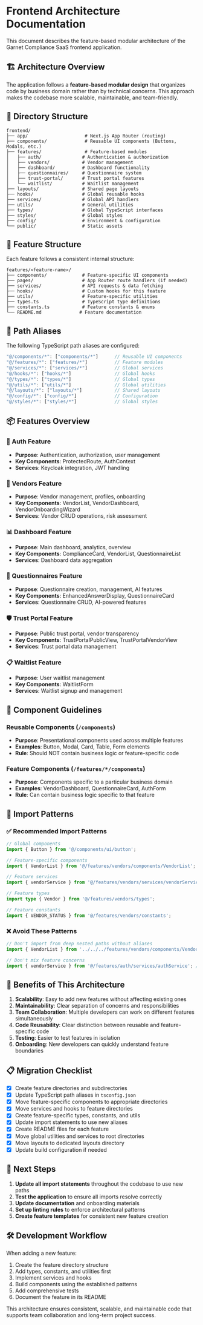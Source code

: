 # Frontend Architecture Documentation

This document describes the feature-based modular architecture of the Garnet Compliance SaaS frontend application.

## 🏗️ Architecture Overview

The application follows a **feature-based modular design** that organizes code by business domain rather than by technical concerns. This approach makes the codebase more scalable, maintainable, and team-friendly.

## 📁 Directory Structure

```
frontend/
├── app/                     # Next.js App Router (routing)
├── components/              # Reusable UI components (Buttons, Modals, etc.)
├── features/                # Feature-based modules
│   ├── auth/               # Authentication & authorization
│   ├── vendors/            # Vendor management
│   ├── dashboard/          # Dashboard functionality
│   ├── questionnaires/     # Questionnaire system
│   ├── trust-portal/       # Trust portal features
│   └── waitlist/           # Waitlist management
├── layouts/                # Shared page layouts
├── hooks/                  # Global reusable hooks
├── services/               # Global API handlers
├── utils/                  # General utilities
├── types/                  # Global TypeScript interfaces
├── styles/                 # Global styles
├── config/                 # Environment & configuration
└── public/                 # Static assets
```

## 🎯 Feature Structure

Each feature follows a consistent internal structure:

```
features/<feature-name>/
├── components/             # Feature-specific UI components
├── pages/                  # App Router route handlers (if needed)
├── services/               # API requests & data fetching
├── hooks/                  # Custom hooks for this feature
├── utils/                  # Feature-specific utilities
├── types.ts                # TypeScript type definitions
├── constants.ts            # Feature constants & enums
└── README.md              # Feature documentation
```

## 🔧 Path Aliases

The following TypeScript path aliases are configured:

```typescript
"@/components/*": ["components/*"]      // Reusable UI components
"@/features/*": ["features/*"]          // Feature modules
"@/services/*": ["services/*"]          // Global services
"@/hooks/*": ["hooks/*"]                // Global hooks
"@/types/*": ["types/*"]                // Global types
"@/utils/*": ["utils/*"]                // Global utilities
"@/layouts/*": ["layouts/*"]            // Shared layouts
"@/config/*": ["config/*"]              // Configuration
"@/styles/*": ["styles/*"]              // Global styles
```

## 📦 Features Overview

### 🔐 Auth Feature
- **Purpose**: Authentication, authorization, user management
- **Key Components**: ProtectedRoute, AuthContext
- **Services**: Keycloak integration, JWT handling

### 🏢 Vendors Feature
- **Purpose**: Vendor management, profiles, onboarding
- **Key Components**: VendorList, VendorDashboard, VendorOnboardingWizard
- **Services**: Vendor CRUD operations, risk assessment

### 📊 Dashboard Feature
- **Purpose**: Main dashboard, analytics, overview
- **Key Components**: ComplianceCard, VendorList, QuestionnaireList
- **Services**: Dashboard data aggregation

### 📝 Questionnaires Feature
- **Purpose**: Questionnaire creation, management, AI features
- **Key Components**: EnhancedAnswerDisplay, QuestionnaireCard
- **Services**: Questionnaire CRUD, AI-powered features

### 🛡️ Trust Portal Feature
- **Purpose**: Public trust portal, vendor transparency
- **Key Components**: TrustPortalPublicView, TrustPortalVendorView
- **Services**: Trust portal data management

### 📋 Waitlist Feature
- **Purpose**: User waitlist management
- **Key Components**: WaitlistForm
- **Services**: Waitlist signup and management

## 🎨 Component Guidelines

### Reusable Components (`/components`)
- **Purpose**: Presentational components used across multiple features
- **Examples**: Button, Modal, Card, Table, Form elements
- **Rule**: Should NOT contain business logic or feature-specific code

### Feature Components (`/features/*/components`)
- **Purpose**: Components specific to a particular business domain
- **Examples**: VendorDashboard, QuestionnaireCard, AuthForm
- **Rule**: Can contain business logic specific to that feature

## 🔄 Import Patterns

### ✅ Recommended Import Patterns

```typescript
// Global components
import { Button } from '@/components/ui/button';

// Feature-specific components
import { VendorList } from '@/features/vendors/components/VendorList';

// Feature services
import { vendorService } from '@/features/vendors/services/vendorService';

// Feature types
import type { Vendor } from '@/features/vendors/types';

// Feature constants
import { VENDOR_STATUS } from '@/features/vendors/constants';
```

### ❌ Avoid These Patterns

```typescript
// Don't import from deep nested paths without aliases
import { VendorList } from '../../../features/vendors/components/VendorList';

// Don't mix feature concerns
import { vendorService } from '@/features/auth/services/authService'; // Wrong feature
```

## 🚀 Benefits of This Architecture

1. **Scalability**: Easy to add new features without affecting existing ones
2. **Maintainability**: Clear separation of concerns and responsibilities
3. **Team Collaboration**: Multiple developers can work on different features simultaneously
4. **Code Reusability**: Clear distinction between reusable and feature-specific code
5. **Testing**: Easier to test features in isolation
6. **Onboarding**: New developers can quickly understand feature boundaries

## 📋 Migration Checklist

- [x] Create feature directories and subdirectories
- [x] Update TypeScript path aliases in `tsconfig.json`
- [x] Move feature-specific components to appropriate directories
- [x] Move services and hooks to feature directories
- [x] Create feature-specific types, constants, and utils
- [x] Update import statements to use new aliases
- [x] Create README files for each feature
- [x] Move global utilities and services to root directories
- [x] Move layouts to dedicated layouts directory
- [x] Update build configuration if needed

## 🔄 Next Steps

1. **Update all import statements** throughout the codebase to use new paths
2. **Test the application** to ensure all imports resolve correctly
3. **Update documentation** and onboarding materials
4. **Set up linting rules** to enforce architectural patterns
5. **Create feature templates** for consistent new feature creation

## 🛠️ Development Workflow

When adding a new feature:

1. Create the feature directory structure
2. Add types, constants, and utilities first
3. Implement services and hooks
4. Build components using the established patterns
5. Add comprehensive tests
6. Document the feature in its README

This architecture ensures consistent, scalable, and maintainable code that supports team collaboration and long-term project success. 